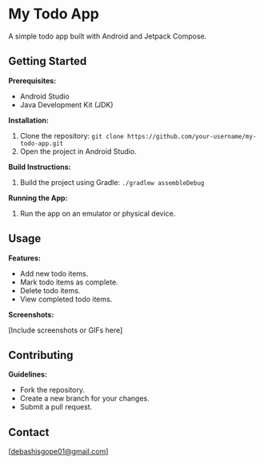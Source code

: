 # My Todo App

A simple todo app built with Android and Jetpack Compose.

## Getting Started

**Prerequisites:**

*   Android Studio
*   Java Development Kit (JDK)

**Installation:**

1.  Clone the repository: `git clone https://github.com/your-username/my-todo-app.git`
2.  Open the project in Android Studio.

**Build Instructions:**

1.  Build the project using Gradle: `./gradlew assembleDebug`

**Running the App:**

1.  Run the app on an emulator or physical device.

## Usage

**Features:**

*   Add new todo items.
*   Mark todo items as complete.
*   Delete todo items.
*   View completed todo items.

**Screenshots:**

[Include screenshots or GIFs here]

## Contributing

**Guidelines:**

*   Fork the repository.
*   Create a new branch for your changes.
*   Submit a pull request.


## Contact

[debashisgope01@gmail.com]
